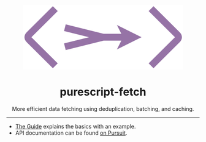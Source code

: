 <div align="center">
  <img src="docs/logo.png" alt="purescript-fetch" width="419">
  <br>
  <h1>purescript-fetch</h1>
  <p>More efficient data fetching using deduplication, batching, and caching.</p>
  <hr>
</div>

- [The Guide][guide] explains the basics with an example.
- API documentation can be found [on Pursuit][pursuit].

[guide]: GUIDE.md
[pursuit]: https://pursuit.purescript.org/packages/purescript-fetch
